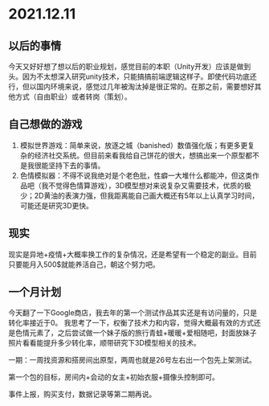 # 2021.12.11
## 以后的事情
今天又好好想了想以后的职业规划，感觉目前的本职（Unity开发）应该是做到头。因为不太想深入研究unity技术，只能搞搞前端逻辑这样子。即使代码功底还行，但以国内环境来说，感觉过几年被淘汰掉是很正常的。在那之前，需要想好其他方式（自由职业）或者转岗（策划）。
## 自己想做的游戏
1. 模拟世界游戏：简单来说，放逐之城（banished）数值强化版；有更多更复杂的经济社交系统。但目前来看我给自己饼花的很大，想搞出来一个原型都不是我很能坚持下去的事情。
2. 色情模拟器：不得不说我绝对是个老色批，性癖一大堆什么都能冲，但这类作品吧（我不觉得色情算游戏），3D模型想对来说复杂又需要技术，优质的极少；2D黄油的表演力强，但我距离能自己画大概还有5年以上认真学习时间，可能还是研究3D更快。
## 现实
现实是异地+疫情+大概率换工作的复杂情况，还是希望有一个稳定的副业。目前只要能月入500$就能养活自己，朝这个努力吧。
## 一个月计划
今天翻了一下Google商店，我去年的第一个测试作品其实还是有访问量的，只是转化率接近于0。
我思考了一下，权衡了技术力和内容，觉得大概最有效的方式还是色情元素了，之后尝试做一个妹子版的旅行青蛙+暖暖+爱相随吧，封面放妹子照片看看能提升多少转化率，顺带研究下3D模型相关的技术。

一期：一周找资源和搭房间出原型，两周也就是26号左右出一个包先上架测试。

第一个包的目标，房间内+会动的女主+初始衣服+摄像头控制即可。

事件上报，购买支付，数据记录等第二期再说。